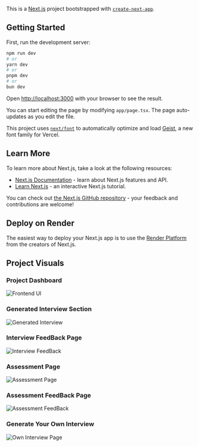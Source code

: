 This is a [Next.js](https://nextjs.org) project bootstrapped with [`create-next-app`](https://nextjs.org/docs/app/api-reference/cli/create-next-app).

## Getting Started

First, run the development server:

```bash
npm run dev
# or
yarn dev
# or
pnpm dev
# or
bun dev
```

Open [http://localhost:3000](http://localhost:3000) with your browser to see the result.

You can start editing the page by modifying `app/page.tsx`. The page auto-updates as you edit the file.

This project uses [`next/font`](https://nextjs.org/docs/app/building-your-application/optimizing/fonts) to automatically optimize and load [Geist](https://vercel.com/font), a new font family for Vercel.

## Learn More

To learn more about Next.js, take a look at the following resources:

- [Next.js Documentation](https://nextjs.org/docs) - learn about Next.js features and API.
- [Learn Next.js](https://nextjs.org/learn) - an interactive Next.js tutorial.

You can check out [the Next.js GitHub repository](https://github.com/vercel/next.js) - your feedback and contributions are welcome!

## Deploy on Render

The easiest way to deploy your Next.js app is to use the [Render Platform](https://skillsprint-vzgq.onrender.com/) from the creators of Next.js.


## Project Visuals

### Project Dashboard
![Frontend UI](https://github.com/user-attachments/assets/73c217b4-70d4-4bd1-bd77-4c9e395b6f02)

### Generated Interview Section
![Generated Interview](https://github.com/user-attachments/assets/6fc2ce00-1eec-423f-9e4e-451af579689a)

### Interview FeedBack Page
![Interview FeedBack](https://github.com/user-attachments/assets/db78c104-c948-4773-83a5-289b9bba2c40)

### Assessment Page
![Assessment Page](https://github.com/user-attachments/assets/ad07ff55-57c0-4428-93c3-832d5698ebe6)

### Assessment FeedBack Page
![Assessment FeedBack](https://github.com/user-attachments/assets/26e7929f-3d05-423d-adce-73e6a494b87d)

### Generate Your Own Interview
![Own Interview Page](https://github.com/user-attachments/assets/97c9d4a7-d429-43fb-a8ce-46ec29e5988c)
